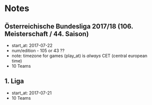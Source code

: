 # Notes

## Österreichische Bundesliga 2017/18  (106. Meisterschaft / 44. Saison)

- start_at: 2017-07-22
- num/edition - 105 or 43 ??
- note: timezone for games (play_at) is *always* CET (central european time)
- 10 Teams

## 1. Liga

- start_at: 2017-07-21
- 10 Teams

